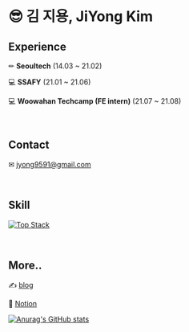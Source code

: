 # 😎 김 지용, JiYong Kim

## Experience

✏ **Seoultech** (14.03 ~ 21.02)

💻 **SSAFY** (21.01 ~ 21.06)

💻 **Woowahan Techcamp (FE intern)** (21.07 ~ 21.08)

<br>

## Contact

✉ jyong9591@gmail.com

<br>

## Skill

[![Top Stack](https://widget.realdeveloper.pro/api/top?stack=JavaScript,TypeScript,React)](https://github.com/jiyong1)

<br>

## More..

✍️ [blog](https://jiyong1.github.io)

📃 [Notion](https://www.notion.so/c0736abeca144edab3de8b6d97ce6957)

[![Anurag's GitHub stats](https://github-readme-stats.vercel.app/api?username=jiyong1&show_icons=true&theme=radical)](https://github.com/anuraghazra/github-readme-stats)

